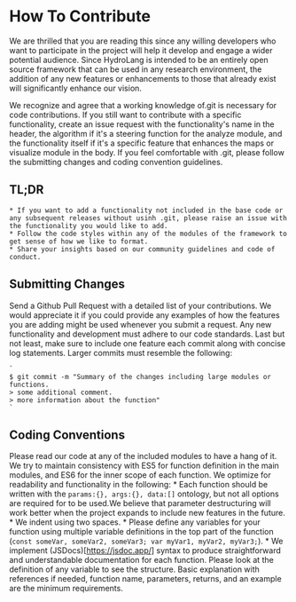 # How To Contribute

We are thrilled that you are reading this since any willing developers who want to participate in the project will help it develop and engage a wider potential audience. Since HydroLang is intended to be an entirely open source framework that can be used in any research environment, the addition of any new features or enhancements to those that already exist will significantly enhance our vision.

We recognize and agree that a working knowledge of.git is necessary for code contributions. If you still want to contribute with a specific functionality, create an issue request with the functionality's name in the header, the algorithm if it's a steering function for the analyze module, and the functionality itself if it's a specific feature that enhances the maps or visualize module in the body. If you feel comfortable with .git, please follow the submitting changes and coding convention guidelines.

## TL;DR

    * If you want to add a functionality not included in the base code or any subsequent releases without usinh .git, please raise an issue with the functionality you would like to add.
    * Follow the code styles within any of the modules of the framework to get sense of how we like to format.
    * Share your insights based on our community guidelines and code of conduct.

## Submitting Changes
Send a Github Pull Request with a detailed list of your contributions. We would appreciate it if you could provide any examples of how the features you are adding might be used whenever you submit a request. Any new functionality and development must adhere to our code standards. Last but not least, make sure to include one feature each commit along with concise log statements. Larger commits must resemble the following:

    `
    $ git commit -m "Summary of the changes including large modules or functions.
    > some additional comment.
    > more information about the function"
    `

## Coding Conventions

Please read our code at any of the included modules to have a hang of it. We try to maintain consistency with ES5 for function definition in the main modules, and ES6 for the inner scope of each function. We optimize for readability and functionality in the following:
    * Each function should be written with the `params:{}, args:{}, data:[]` ontology, but not all options are required for to be used.We believe that parameter destructuring will work better when the project expands to include new features in the future. 
    * We indent using two spaces.
    * Please define any variables for your function using multiple variable definitions in the top part of the function (`const someVar, someVar2, someVar3; var myVar1, myVar2, myVar3;`).
    * We implement (JSDocs)[https://jsdoc.app/] syntax to produce straightforward and understandable documentation for each function. Please look at the definition of any variable to see the structure. Basic explanation with references if needed, function name, parameters, returns, and an example are the minimum requirements. 


